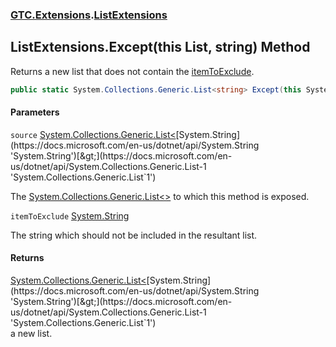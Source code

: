 ### [GTC.Extensions](GTC.Extensions.md 'GTC.Extensions').[ListExtensions](GTC.Extensions.ListExtensions.md 'GTC.Extensions.ListExtensions')

## ListExtensions.Except(this List<string>, string) Method

Returns a new list that does not contain the [itemToExclude](GTC.Extensions.ListExtensions.Except(thisSystem.Collections.Generic.List_string_,string).md#GTC.Extensions.ListExtensions.Except(thisSystem.Collections.Generic.List_string_,string).itemToExclude 'GTC.Extensions.ListExtensions.Except(this System.Collections.Generic.List<string>, string).itemToExclude').

```csharp
public static System.Collections.Generic.List<string> Except(this System.Collections.Generic.List<string> source, string itemToExclude);
```
#### Parameters

<a name='GTC.Extensions.ListExtensions.Except(thisSystem.Collections.Generic.List_string_,string).source'></a>

`source` [System.Collections.Generic.List&lt;](https://docs.microsoft.com/en-us/dotnet/api/System.Collections.Generic.List-1 'System.Collections.Generic.List`1')[System.String](https://docs.microsoft.com/en-us/dotnet/api/System.String 'System.String')[&gt;](https://docs.microsoft.com/en-us/dotnet/api/System.Collections.Generic.List-1 'System.Collections.Generic.List`1')

The [System.Collections.Generic.List&lt;&gt;](https://docs.microsoft.com/en-us/dotnet/api/System.Collections.Generic.List-1 'System.Collections.Generic.List`1') to which this method is exposed.

<a name='GTC.Extensions.ListExtensions.Except(thisSystem.Collections.Generic.List_string_,string).itemToExclude'></a>

`itemToExclude` [System.String](https://docs.microsoft.com/en-us/dotnet/api/System.String 'System.String')

The string which should not be included in the resultant list.

#### Returns
[System.Collections.Generic.List&lt;](https://docs.microsoft.com/en-us/dotnet/api/System.Collections.Generic.List-1 'System.Collections.Generic.List`1')[System.String](https://docs.microsoft.com/en-us/dotnet/api/System.String 'System.String')[&gt;](https://docs.microsoft.com/en-us/dotnet/api/System.Collections.Generic.List-1 'System.Collections.Generic.List`1')  
a new list.